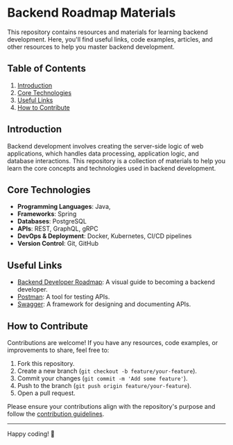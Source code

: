 # Backend Roadmap Materials

This repository contains resources and materials for learning backend development. Here, you'll find useful links, code examples, articles, and other resources to help you master backend development.

## Table of Contents

1. [Introduction](#introduction)
2. [Core Technologies](#core-technologies)
3. [Useful Links](#useful-links)
4. [How to Contribute](#how-to-contribute)

## Introduction

Backend development involves creating the server-side logic of web applications, which handles data processing, application logic, and database interactions. This repository is a collection of materials to help you learn the core concepts and technologies used in backend development.

## Core Technologies

- **Programming Languages**: Java, 
- **Frameworks**: Spring
- **Databases**: PostgreSQL
- **APIs**: REST, GraphQL, gRPC
- **DevOps & Deployment**: Docker, Kubernetes, CI/CD pipelines
- **Version Control**: Git, GitHub

## Useful Links

- [Backend Developer Roadmap](https://roadmap.sh/backend): A visual guide to becoming a backend developer.
- [Postman](https://www.postman.com/): A tool for testing APIs.
- [Swagger](https://swagger.io/): A framework for designing and documenting APIs.

## How to Contribute

Contributions are welcome! If you have any resources, code examples, or improvements to share, feel free to:

1. Fork this repository.
2. Create a new branch (`git checkout -b feature/your-feature`).
3. Commit your changes (`git commit -m 'Add some feature'`).
4. Push to the branch (`git push origin feature/your-feature`).
5. Open a pull request.

Please ensure your contributions align with the repository's purpose and follow the [contribution guidelines](CONTRIBUTING.md).

---

Happy coding! 🚀
